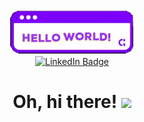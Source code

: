 <div id=header align=center>
  <img src="helloWorldFixed2.gif" width="200px"/>
</div>

<div id=badges align=center>
  <a href=https://www.linkedin.com/in/dillan-rosa/>
    <img src="https://img.shields.io/badge/LinkedIn-blue?logo=linkedin&logoColor=white&style=for-the-badge" alt="LinkedIn Badge"/>
  </a>
</div>

<h1 align=center>
  Oh, hi there!
  <img src="https://media.giphy.com/media/hvRJCLFzcasrR4ia7z/giphy.gif" width="30px"/>
</h1>


